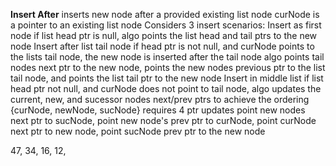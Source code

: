 **Insert After**
	inserts new node after a provided existing list node 
	curNode is a pointer to an existing list node
	Considers 3 insert scenarios:
		Insert as first node
			if list head ptr is null, algo points the list head and tail ptrs to the new node
		Insert after list tail node
			if head ptr is not null, and curNode points to the lists tail node, the new node is inserted after the tail node
			algo points tail nodes next ptr to the new node, points the new nodes previous ptr to the list tail node, and points the list tail ptr to the new node
		Insert in middle list 
			if list head ptr not null, and curNode does not point to tail node, algo updates the current, new, and sucessor nodes next/prev ptrs to achieve the ordering {curNode, newNode, sucNode}
			requires 4 ptr updates
			point new nodes next ptr to sucNode, point new node's prev ptr to curNode, point curNode next ptr to new node, point sucNode prev ptr to the new node 


47, 34, 16, 12, 